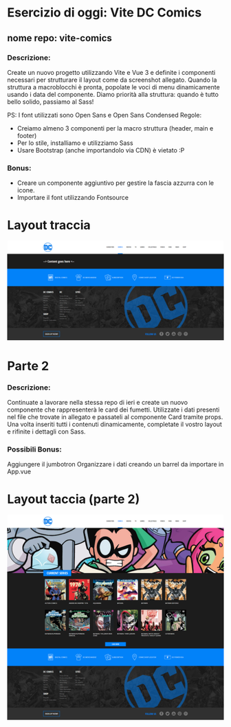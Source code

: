 # Esercizio di oggi: Vite DC Comics
## nome repo: vite-comics
### Descrizione:
Create un nuovo progetto utilizzando Vite e Vue 3 e definite i componenti necessari per strutturare il layout come da screenshot allegato.
Quando la struttura a macroblocchi è pronta, popolate le voci di menu
dinamicamente usando i data del componente.
Diamo priorità alla struttura: quando è tutto bello solido, passiamo al Sass!

PS: I font utilizzati sono Open Sans e Open Sans Condensed
Regole:
- Creiamo almeno 3 componenti per la macro struttura (header, main e footer)
- Per lo stile, installiamo e utilizziamo Sass
- Usare Bootstrap (anche importandolo via CDN) è vietato :P

### Bonus:
- Creare un componente aggiuntivo per gestire la fascia azzurra con le icone.
- Importare il font utilizzando Fontsource

# Layout traccia
![](public/layout_screenshot/screenshot.png)

# Parte 2
### Descrizione:
Continuate a lavorare nella stessa repo di ieri e create un nuovo componente che rappresenterà le card dei fumetti.
Utilizzate i dati presenti nel file  che trovate in allegato e passateli al componente Card tramite props.
Una volta inseriti tutti i contenuti dinamicamente, completate il vostro layout e rifinite i dettagli con Sass.

### Possibili Bonus:
 Aggiungere il jumbotron
Organizzare i dati creando un barrel da importare in App.vue

# Layout taccia (parte 2)
![](public/layout_screenshot/dc-comics.png)
